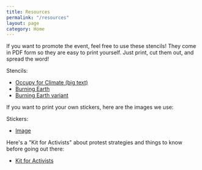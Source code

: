 ```yaml
---
title: Resources
permalink: "/resources"
layout: page
category: Home
---
```


If you want to promote the event, feel free to use these stencils! They come in PDF form so they are easy to print yourself. Just print, cut them out, and spread the word!

Stencils:
 - [Occupy for Climate (big text)]({{site.baseurl}}assets/stencil_occupyforclimate.pdf)
 - [Burning Earth]({{site.baseurl}}assets/stencil_globe1.pdf)
 - [Burning Earth variant]({{site.baseurl}}assets/stencil_globe2.pdf)
 
If you want to print your own stickers, here are the images we use:

Stickers:
 - [Image]({{site.baseurl}}assets/404.png)
 
Here's a "Kit for Activists" about protest strategies and things to know before going out there:
 - [Kit for Activists]({{site.baseurl}}assets/Kit-for-Activists.pdf)